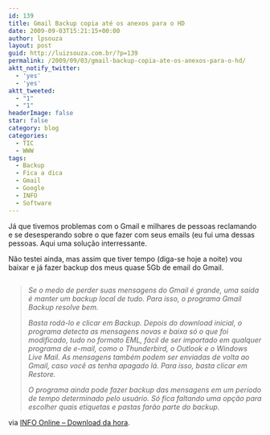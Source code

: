 ```yaml
---
id: 139
title: Gmail Backup copia até os anexos para o HD
date: 2009-09-03T15:21:15+00:00
author: lpsouza
layout: post
guid: http://luizsouza.com.br/?p=139
permalink: /2009/09/03/gmail-backup-copia-ate-os-anexos-para-o-hd/
aktt_notify_twitter:
  - 'yes'
  - 'yes'
aktt_tweeted:
  - "1"
  - "1"
headerImage: false
star: false
category: blog
categories:
  - TIC
  - WWW
tags:
  - Backup
  - Fica a dica
  - Gmail
  - Google
  - INFO
  - Software
---
```

Já que tivemos problemas com o Gmail e milhares de pessoas reclamando e se desesperando sobre o que fazer com seus emails (eu fui uma dessas pessoas. Aqui uma solução interressante.

Não testei ainda, mas assim que tiver tempo (diga-se hoje a noite) vou baixar e já fazer backup dos meus quase 5Gb de email do Gmail.

<p style="text-align: center">
  <a href="http://info.abril.com.br/blog/downloaddahora/20090903_listar.shtml?167913"><img src="http://ihcenter.com.br/luizsouza/files/2009/09/1242657062236_58.jpg" alt="" /></a>
</p>

> _Se o medo de perder suas mensagens do Gmail é grande, uma saída é manter um backup local de tudo. Para isso, o programa Gmail Backup resolve bem._
> 
> _Basta rodá-lo e clicar em Backup. Depois do download inicial, o programa detecta as mensagens novas e baixa só o que foi modificado, tudo no formato EML, fácil de ser importado em qualquer programa de e-mail, como o Thunderbird, o Outlook e o Windows Live Mail. As mensagens também podem ser enviadas de volta ao Gmail, caso você as tenha apagado lá. Para isso, basta clicar em Restore._
> 
> _O programa ainda pode fazer backup das mensagens em um período de tempo determinado pelo usuário. Só fica faltando uma opção para escolher quais etiquetas e pastas farão parte do backup._

via [INFO Online &#8211; Download da hora](http://info.abril.com.br/blog/downloaddahora/20090903_listar.shtml?167913).